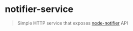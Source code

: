 # notifier-service

> Simple HTTP service that exposes [node-notifier](https://github.com/mikaelbr/node-notifier) API

